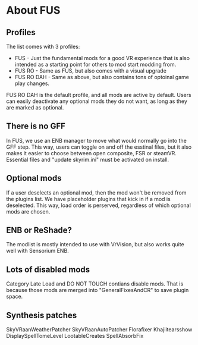 # About FUS

## Profiles
The list comes with 3 profiles:
+ FUS - Just the fundamental mods for a good VR experience that is also intended as a starting point for others to mod start modding from.
+ FUS RO - Same as FUS, but also comes with a visual upgrade
+ FUS RO DAH - Same as above, but also contains tons of optoinal game play changes.

FUS RO DAH is the default profile, and all mods are active by default. Users can easily deactivate any optional mods they do not want, as long as they are marked as optional.

## There is no GFF
In FUS, we use an ENB manager to move what would normally go into the GFF step. This way, users can toggle on and off the esstinal files, but it also makes it easier to choose between open composite, FSR or steamVR. Essential files and "update skyrim.ini" must be activated on install.

## Optional mods
If a user deselects an optional mod, then the mod won't be removed from the plugins list. We have placeholder plugins that kick in if a mod is deselected. This way, load order is perserved, regardless of which optional mods are chosen.

## ENB or ReShade?
The modlist is mostly intended to use with VrVision, but also works quite well with Sensorium ENB.

## Lots of disabled mods
Category Late Load and DO NOT TOUCH contians disable mods. That is because those mods are merged into "GeneralFixesAndCR" to save plugin space.

## Synthesis patches
SkyVRaanWeatherPatcher
SkyVRaanAutoPatcher
Florafixer
Khajiitearsshow
DisplaySpellTomeLevel
LootableCreates
SpellAbsorbFix